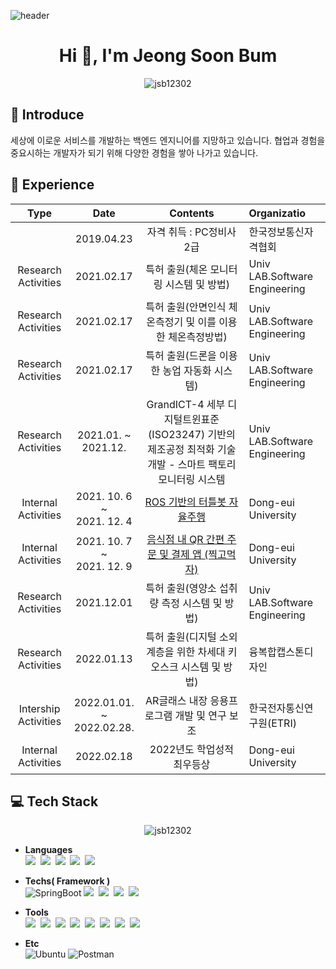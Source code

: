 ![header](https://capsule-render.vercel.app/api?type=waving&color=auto&height=300&section=header&text=Jeong%20Soon%20Bum&fontSize=90&animation=fadeIn&fontColor=#000000)

<h1 align="center">Hi 👋, I'm Jeong Soon Bum</h1>

<p align="center">
<img align="center" src="https://github-readme-stats.vercel.app/api?username=jsb12302&show_icons=true&locale=en" alt="jsb12302" />
</p>

## 🎤 Introduce
세상에 이로운 서비스를 개발하는 백엔드 엔지니어를 지망하고 있습니다. 협업과 경험을 중요시하는 개발자가 되기 위해 다양한 경험을 쌓아 나가고 있습니다.

## 📆 Experience

|        Type         |          Date           |                           Contents                           | Organizatio                                                  |
| :-----------------: | :---------------------: | :----------------------------------------------------------: | :----------------------------------------------------------- |
|   |       2019.04.23      | 자격 취득 : PC정비사2급                                | 한국정보통신자격협회
| Research Activities |       2021.02.17      | 특허 출원(체온 모니터링 시스템 및 방법) | Univ LAB.Software Engineering                                |
| Research Activities |       2021.02.17       | 특허 출원(안면인식 체온측정기 및 이를 이용한 체온측정방법) | Univ LAB.Software Engineering                                |
| Research Activities |       2021.02.17    |  특허 출원(드론을 이용한 농업 자동화 시스템)   | Univ LAB.Software Engineering                                |
| Research Activities | 2021.01. ~</br>2021.12. | GrandICT-4 세부 디지털트윈표준(ISO23247) 기반의제조공정 최적화 기술개발 - 스마트 팩토리 모니터링 시스템 | Univ LAB.Software Engineering                                |
| Internal Activities |       2021. 10. 6 ~<br>2021. 12. 4       | [ROS 기반의 터틀봇 자율주행](https://github.com/jsb12302/Ros_auto_driving) | Dong-eui University                                |
| Internal Activities |       2021. 10. 7 ~<br>2021. 12. 9       | [음식점 내 QR 간편 주문 및 결제 앱 (찍고먹자)](https://github.com/jsb12302/android) | Dong-eui University                                |
| Research Activities |       2021.12.01       | 특허 출원(영양소 섭취량 측정 시스템 및 방법) | Univ LAB.Software Engineering                                |
| Research Activities |       2022.01.13       | 특허 출원(디지털 소외계층을 위한 차세대 키오스크 시스템 및 방법) | 융복합캡스톤디자인                                |
| Intership Activities |       2022.01.01. ~</br>2022.02.28.       | AR글래스 내장 응용프로그램 개발 및 연구 보조  | 한국전자통신연구원(ETRI)                         |
| Internal Activities |       2022.02.18       |  2022년도 학업성적 최우등상   | Dong-eui University                         |

## :computer: Tech Stack

<p align="center"><img align="center" src="https://github-readme-stats.vercel.app/api/top-langs?username=jsb12302&show_icons=true&locale=en&layout=compact" alt="jsb12302" /></p>

- **Languages** </br>
<img src="https://img.shields.io/badge/Java-007396?style=flat-square&logo=Java&logoColor=white"/></a>&nbsp;
<img src="https://img.shields.io/badge/Python-3766AB?style=flat-square&logo=Python&logoColor=white"/></a>&nbsp;
<img src="https://img.shields.io/badge/C-A8B9CC?style=flat-square&logo=C&logoColor=white"/></a>&nbsp;
<img src="https://img.shields.io/badge/C++-00599C?style=flat-square&logo=C++&logoColor=white"/></a>&nbsp;
<img src="https://img.shields.io/badge/JavaScript-F7DF1E?style=flat-square&logo=JavaScript&logoColor=black"/></a>&nbsp;

- **Techs( Framework )** </br>
![SpringBoot](https://img.shields.io/badge/SpringBoot-6DB33F?style=flat-square&logo=SpringBoot&logoColor=white)
<img src="https://img.shields.io/badge/MySQL-4479A1?style=flat-square&logo=MySQL&logoColor=white"/></a>&nbsp;
<img src="https://img.shields.io/badge/Android-3DDC84?style=flat-square&logo=Android&logoColor=black"/></a>&nbsp;
<img src="https://img.shields.io/badge/Arduino-00979D?style=flat-square&logo=Arduino&logoColor=white"/></a>&nbsp;
<img src="https://img.shields.io/badge/ROS-22314E?style=flat-square&logo=ROS&logoColor=white"/></a>&nbsp;

- **Tools**  </br>
<img src="https://img.shields.io/badge/IntelliJ IDEA-000000?style=flat-square&logo=IntelliJ IDEA&logoColor=white"/></a>&nbsp;
<img src="https://img.shields.io/badge/PyCharm-000000?style=flat-square&logo=PyCharm&logoColor=white"/></a>&nbsp;
<img src="https://img.shields.io/badge/Apache NetBeans IDE-1B6AC6?style=flat-square&logo=Apache NetBeans IDE&logoColor=white"/></a>&nbsp;
<img src="https://img.shields.io/badge/Android Studio-3DDC84?style=flat-square&logo=Android Studio&logoColor=black"/></a>&nbsp;
<img src="https://img.shields.io/badge/Visual Studio-5C2D91?style=flat-square&logo=Visual Studio&logoColor=white"/></a>&nbsp;
<img src="https://img.shields.io/badge/Visual Studio Code-007ACC?style=flat-square&logo=Visual Studio Code&logoColor=white"/></a>&nbsp;
<img src="https://img.shields.io/badge/Git-F05032?style=flat-square&logo=Git&logoColor=white"/></a>&nbsp;
<img src="https://img.shields.io/badge/GitHub-181717?style=flat-square&logo=GitHub&logoColor=white"/></a>&nbsp;

- **Etc**  </br>
![Ubuntu](https://img.shields.io/badge/Ubuntu-E95420?style=flat-square&logo=Ubuntu&logoColor=white)
![Postman](https://img.shields.io/badge/Postman-FF6C37?style=flat-square&logo=Postman&logoColor=white)

